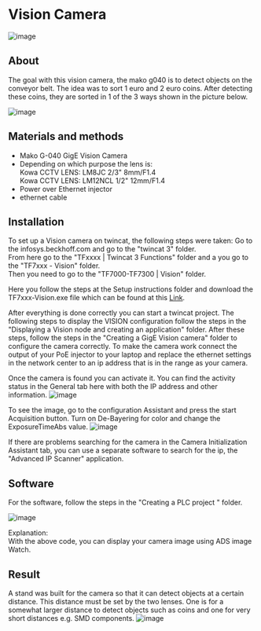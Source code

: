 # Vision Camera

![image](https://user-images.githubusercontent.com/79916453/167299916-faa6185a-dd1d-4513-ae7f-20c76f8f9509.png)

## About
The goal with this vision camera, the mako g040 is to detect objects on the conveyor belt. The idea was to sort 1 euro and 2 euro coins. After detecting these coins, they are sorted in 1 of the 3 ways shown in the picture below.  

![image](https://user-images.githubusercontent.com/79916453/167300240-2ec606e6-9eff-4201-9052-19dcc6887c20.png)

## Materials and methods

- Mako G-040 GigE Vision Camera
- Depending on which purpose the lens is:  
 Kowa CCTV LENS: LM8JC 2/3" 8mm/F1.4  
 Kowa CCTV LENS: LM12NCL 1/2" 12mm/F1.4
 - Power over Ethernet injector
 - ethernet cable

## Installation
To set up a Vision camera on twincat, the following steps were taken:
Go to the infosys.beckhoff.com and go to the "twincat 3" folder.  
From here go to the "TFxxxx | Twincat 3 Functions" folder and a you go to the "TF7xxx - Vision" folder.  
Then you need to go to the "TF7000-TF7300 | Vision" folder.

Here you follow the steps at the Setup instructions folder and download the TF7xxx-Vision.exe file which can be found at this [Link](https://www.beckhoff.com/nl-be/products/automation/twincat/tfxxxx-twincat-3-functions/tf7xxx-tc3-vision/tf700x.html).

After everything is done correctly you can start a twincat project. The following steps to display the VISION configuration follow the steps in the "Displaying a Vision node and creating an application" folder. After these steps, follow the steps in the "Creating a GigE Vision camera" folder to configure the camera correctly.
To make the camera work connect the output of your PoE injector to your laptop and replace the ethernet settings in the network center to an ip address that is in the range as your camera.

Once the camera is found you can activate it. You can find the activity status in the General tab here with both the IP address and other information.
![image](https://user-images.githubusercontent.com/79916453/167303314-0a3ea377-0df7-4d78-8fcb-8b016d0c0aaa.png)  

To see the image, go to the configuration Assistant and press the start Acquisition button. Turn on De-Bayering for color and change the ExposureTimeAbs value.
![image](https://user-images.githubusercontent.com/79916453/167303422-76ab87ce-681d-4763-b14f-28679832270d.png)

If there are problems searching for the camera in the Camera Initialization Assistant tab, you can use a separate software to search for the ip, the "Advanced IP Scanner" application.


## Software
For the software, follow the steps in the "Creating a PLC project " folder.

![image](https://user-images.githubusercontent.com/79916453/167301104-7572d2ef-f887-4ae1-b4ce-8a11850f697d.png)

Explanation:  
With the above code, you can display your camera image using ADS image Watch.


## Result
A stand was built for the camera so that it can detect objects at a certain distance. This distance must be set by the two lenses. One is for a somewhat larger distance to detect objects such as coins and one for very short distances e.g. SMD components.
![image](https://user-images.githubusercontent.com/79916453/167303162-b441f92c-fbc5-440e-9b8e-06df78abd5fc.png)
